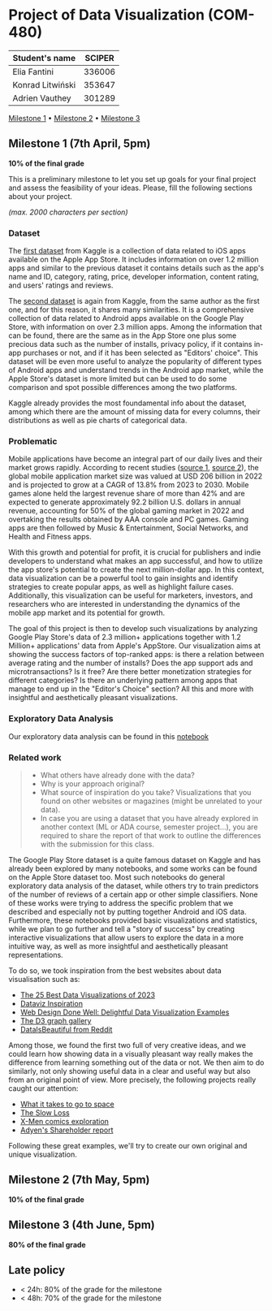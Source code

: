 # Project of Data Visualization (COM-480)

| Student's name | SCIPER |
| -------------- | ------ |
| Elia Fantini | 336006 |
| Konrad Litwiński | 353647 | 
| Adrien Vauthey | 301289 |

[Milestone 1](#milestone-1) • [Milestone 2](#milestone-2) • [Milestone 3](#milestone-3)

## Milestone 1 (7th April, 5pm)

**10% of the final grade**

This is a preliminary milestone to let you set up goals for your final project and assess the feasibility of your ideas.
Please, fill the following sections about your project.

*(max. 2000 characters per section)*

### Dataset

The [first dataset](https://www.kaggle.com/datasets/gauthamp10/apple-appstore-apps) from Kaggle is a collection of data related to iOS apps available on the Apple App Store. It includes information on over 1.2 million apps and similar to the previous dataset it contains details such as the app's name and ID, category, rating, price, developer information, content rating, and users' ratings and reviews.  

The [second dataset](https://www.kaggle.com/datasets/gauthamp10/google-playstore-apps) is again from Kaggle, from the same author as the first one, and for this reason, it shares many similarities. It is a comprehensive collection of data related to Android apps available on the Google Play Store, with information on over 2.3 million apps. Among the information that can be found, there are the same as in the App Store one plus some precious data such as the number of installs, privacy policy, if it contains in-app purchases or not, and if it has been selected as "Editors' choice". This dataset will be even more useful to analyze the popularity of different types of Android apps and understand trends in the Android app market, while the Apple Store's dataset is more limited but can be used to do some comparison and spot possible differences among the two platforms.

Kaggle already provides the most foundamental info about the dataset, among which there are the amount of missing data for every columns, their distributions as well as pie charts of categorical data.

### Problematic

Mobile applications have become an integral part of our daily lives and their market grows rapidly. According to recent studies ([source 1](https://www.grandviewresearch.com/industry-analysis/mobile-application-market#:~:text=Report%20Overview,13.8%25%20from%202023%20to%202030), [source 2](https://www.statista.com/statistics/292751/mobile-gaming-revenue-worldwide-device/#:~:text=In%202022%2C%20mobile%20games%20are,U.S.%20dollars%20in%20global%20revenue)), the global mobile application market size was valued at USD 206 billion in 2022 and is projected to grow at a CAGR of 13.8% from 2023 to 2030. Mobile games alone held the largest revenue share of more than 42% and are expected to generate approximately 92.2 billion U.S. dollars in annual revenue, accounting for 50% of the global gaming market in 2022 and overtaking the results obtained by AAA console and PC games. Gaming apps are then followed by Music & Entertainment, Social Networks, and Health and Fitness apps. 

With this growth and potential for profit, it is crucial for publishers and indie developers to understand what makes an app successful, and how to utilize the app store's potential to create the next million-dollar app. In this context, data visualization can be a powerful tool to gain insights and identify strategies to create popular apps, as well as highlight failure cases. Additionally, this visualization can be useful for marketers, investors, and researchers who are interested in understanding the dynamics of the mobile app market and its potential for growth.

The goal of this project is then to develop such visualizations by analyzing Google Play Store's data of 2.3 million+ applications together with  1.2 Million+ applications' data from Apple's AppStore.  Our visualization aims at showing the success factors of top-ranked apps: is there a relation between average rating and the number of installs? Does the app support ads and microtransactions? Is it free? Are there better monetization strategies for different categories?  Is there an underlying pattern among apps that manage to end up in the "Editor's Choice" section? All this and more with insightful and aesthetically pleasant visualizations.

### Exploratory Data Analysis

Our exploratory data analysis can be found in this [notebook](https://github.com/com-480-data-visualization/project-2023-insightsquad/blob/master/initial_notebook.ipynb)

### Related work


> - What others have already done with the data?
> - Why is your approach original?
> - What source of inspiration do you take? Visualizations that you found on other websites or magazines (might be unrelated to your data).
> - In case you are using a dataset that you have already explored in another context (ML or ADA course, semester project...), you are required to share the report of that work to outline the differences with the submission for this class.

The Google Play Store dataset is a quite famous dataset on Kaggle and has already been explored by many notebooks, and some works can be found on the Apple Store dataset too. Most such notebooks do general exploratory data analysis of the dataset, while others try to train predictors of the number of reviews of a certain app or other simple classifiers. None of these works were trying to address the specific problem that we described and especially not by putting together Android and iOS data. Furthermore, these notebooks provided basic visualizations and statistics, while we plan to go further and tell a "story of success" by creating interactive visualizations that allow users to explore the data in a more intuitive way, as well as more insightful and aesthetically pleasant representations.

To do so, we took inspiration from the best websites about data visualisation such as:

- [The 25 Best Data Visualizations of 2023](https://visme.co/blog/best-data-visualizations/)
- [Dataviz Inspiration](https://www.dataviz-inspiration.com/)
- [Web Design Done Well: Delightful Data Visualization Examples](https://www.smashingmagazine.com/2022/06/web-design-done-well-delightful-data-visualization-examples/) 
- [The D3 graph gallery](https://d3-graph-gallery.com/)
- [DataIsBeautiful from Reddit](https://www.reddit.com/r/dataisbeautiful/)

Among those, we found the first two full of very creative ideas, and we could learn how showing data in a visually pleasant way really makes the difference from learning something out of the data or not. We then aim to do similarly, not only showing useful data in a clear and useful way but also from an original point of view.  More precisely, the following projects really caught our attention:
- [What it takes to go to space](https://www.behance.net/gallery/86241381/Data-Visualisation-What-it-takes-to-go-to-space)
- [The Slow Loss](https://www.behance.net/gallery/151474693/The-Slow-Loss-La-Lettura-dataviz)
- [X-Men comics exploration](https://r-graph-gallery.com/web-streamchart-with-ggstream.html)
- [Adyen's Shareholder report](https://www.visualcinnamon.com/portfolio/adyen-report-2019/)

Following these great examples, we'll try to create our own original and unique visualization.

## Milestone 2 (7th May, 5pm)

**10% of the final grade**


## Milestone 3 (4th June, 5pm)

**80% of the final grade**


## Late policy

- < 24h: 80% of the grade for the milestone
- < 48h: 70% of the grade for the milestone

